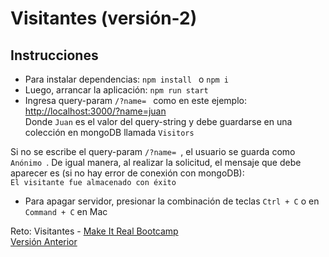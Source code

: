
 # Visitantes (versión-2)

## Instrucciones

- Para instalar dependencias: ```npm install ``` o  ```npm i ```
- Luego, arrancar la aplicación: ```npm run start ```
- Ingresa query-param ```/?name= ``` como en este ejemplo:  \
[http://localhost:3000/?name=juan](http://localhost:3000/makers/juan)  \
Donde ```Juan``` es el valor del query-string y debe guardarse en una colección en mongoDB llamada ```Visitors```

Si no se escribe el query-param ```/?name= ```, el usuario se guarda como ```Anónimo ```.
De igual manera, al realizar la solicitud, el mensaje que debe aparecer es (si no hay error de conexión con mongoDB): \
 ```El visitante fue almacenado con éxito``` 

- Para apagar servidor, presionar la combinación de teclas ```Ctrl + C``` o en ```Command + C``` en Mac

Reto: Visitantes - [Make It Real Bootcamp](http://makeitreal.camp) \
[Versión Anterior](https://github.com/ht1204/visitantes)